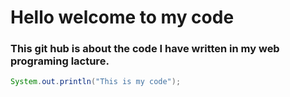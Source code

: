 # Hello welcome to my code
### This git hub is about the code I have written in my web programing lacture.
``` Java  
System.out.println("This is my code");

```
